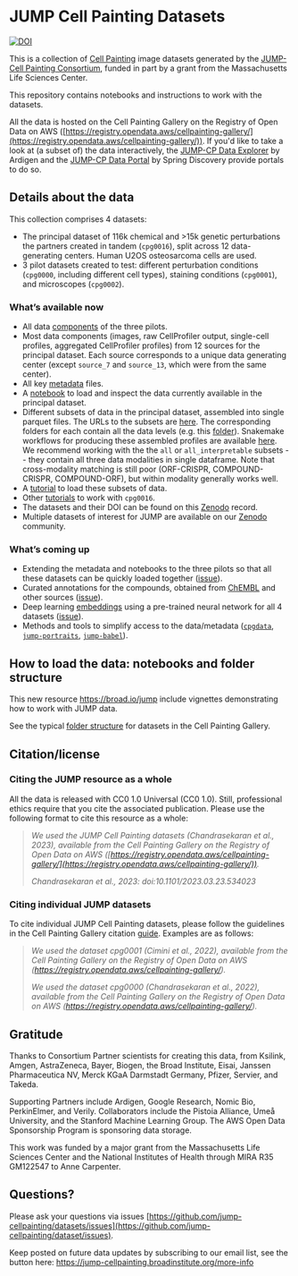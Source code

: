 # JUMP Cell Painting Datasets

[![DOI](https://zenodo.org/badge/552371375.svg)](https://zenodo.org/badge/latestdoi/552371375)

This is a collection of [Cell Painting](https://jump-cellpainting.broadinstitute.org/cell-painting) image datasets generated by the [JUMP-Cell Painting Consortium](https://jump-cellpainting.broadinstitute.org/), funded in part by a grant from the Massachusetts Life Sciences Center.

This repository contains notebooks and instructions to work with the datasets.

All the data is hosted on the Cell Painting Gallery on the Registry of Open Data on AWS ([https://registry.opendata.aws/cellpainting-gallery/](https://registry.opendata.aws/cellpainting-gallery/)). If you'd like to take a look at (a subset of) the data interactively, the [JUMP-CP Data Explorer](https://phenaid.ardigen.com/jumpcpexplorer/) by Ardigen and the [JUMP-CP Data Portal](https://www.springdiscovery.com/jump-cp) by Spring Discovery provide portals to do so.

## Details about the data

This collection comprises 4 datasets:

- The principal dataset of 116k chemical and >15k genetic perturbations the partners created in tandem (`cpg0016`), split across 12 data-generating centers. Human U2OS osteosarcoma cells are used.
- 3 pilot datasets created to test: different perturbation conditions (`cpg0000`, including different cell types), staining conditions (`cpg0001`), and microscopes (`cpg0002`).

### What’s available now

- All data [components](https://github.com/broadinstitute/cellpainting-gallery/blob/main/documentation/data_structure.md) of the three pilots.
- Most data components (images, raw CellProfiler output, single-cell profiles, aggregated CellProfiler profiles) from 12 sources for the principal dataset. Each source corresponds to a unique data generating center (except `source_7` and `source_13`, which were from the same center).
- All key [metadata](metadata/README.md) files.
- A [notebook](https://github.com/jump-cellpainting/datasets/blob/main/sample_notebook.ipynb) to load and inspect the data currently available in the principal dataset.
- Different subsets of data in the principal dataset, assembled into single parquet files. The URLs to the subsets are [here](https://github.com/jump-cellpainting/datasets/blob/main/manifests/profile_index.csv). The corresponding folders for each contain all the data levels (e.g. this [folder](https://cellpainting-gallery.s3.amazonaws.com/index.html#cpg0016-jump-assembled/source_all/workspace/profiles/jump-profiling-recipe_2024_a917fa7/ORF/profiles_wellpos_cc_var_mad_outlier_featselect_sphering_harmony/)). Snakemake workflows for producing these assembled profiles are available [here](https://github.com/broadinstitute/jump-profiling-recipe/releases/tag/v0.1.0). We recommend working with the the `all` or `all_interpretable` subsets -- they contain all three data modalities in single dataframe. Note that cross-modality matching is still poor (ORF-CRISPR, COMPOUND-CRISPR, COMPOUND-ORF), but within modality generally works well. 
- A [tutorial](https://broadinstitute.github.io/2023_12_JUMP_data_only_vignettes/howto/1_retrieve_profiles.html) to load these subsets of data.
- Other [tutorials](https://broad.io/jump) to work with `cpg0016`.
- The datasets and their DOI can be found on this [Zenodo](https://zenodo.org/records/13892001/latest) record.
- Multiple datasets of interest for JUMP are available on our [Zenodo](https://zenodo.org/communities/broad-imaging/records?q=&l=list&p=1&s=10&sort=newest) community.

### What’s coming up

- Extending the metadata and notebooks to the three pilots so that all these datasets can be quickly loaded together ([issue](https://github.com/jump-cellpainting/datasets-private/issues/93)).
- Curated annotations for the compounds, obtained from [ChEMBL](https://www.ebi.ac.uk/chembl/) and other sources ([issue](https://github.com/jump-cellpainting/datasets-private/issues/78)).
- Deep learning [embeddings](https://tfhub.dev/google/imagenet/efficientnet_v2_imagenet1k_s/feature_vector/2) using a pre-trained neural network for all 4 datasets ([issue](https://github.com/jump-cellpainting/datasets-private/issues/50)).
- Methods and tools to simplify access to the data/metadata ([`cpgdata`](https://github.com/broadinstitute/cpg/tree/main/cpgdata), [`jump-portraits`](https://github.com/broadinstitute/monorepo/tree/main/libs/jump_portrait), [`jump-babel`](https://github.com/broadinstitute/monorepo/tree/main/libs/jump_babel)).

## How to load the data: notebooks and folder structure

This new resource <https://broad.io/jump> include vignettes demonstrating how to work with JUMP data.

See the typical [folder structure](https://github.com/broadinstitute/cellpainting-gallery/blob/main/documentation/data_structure.md) for datasets in the Cell Painting Gallery.

## Citation/license

### Citing the JUMP resource as a whole

All the data is released with CC0 1.0 Universal (CC0 1.0).
Still, professional ethics require that you cite the associated publication.
Please use the following format to cite this resource as a whole:

> _We used the JUMP Cell Painting datasets (Chandrasekaran et al., 2023), available from the Cell Painting Gallery on the Registry of Open Data on AWS ([https://registry.opendata.aws/cellpainting-gallery/](https://registry.opendata.aws/cellpainting-gallery/))._
>
> _Chandrasekaran et al., 2023: doi:10.1101/2023.03.23.534023_

### Citing individual JUMP datasets

To cite individual JUMP Cell Painting datasets, please follow the guidelines in the Cell Painting Gallery citation [guide](https://github.com/broadinstitute/cellpainting-gallery/#citationlicense).
Examples are as follows:

> _We used the dataset cpg0001 (Cimini et al., 2022), available from the Cell Painting Gallery on the Registry of Open Data on AWS (<https://registry.opendata.aws/cellpainting-gallery/>)._
>
> _We used the dataset cpg0000 (Chandrasekaran et al., 2022), available from the Cell Painting Gallery on the Registry of Open Data on AWS (<https://registry.opendata.aws/cellpainting-gallery/>)._

## Gratitude

Thanks to Consortium Partner scientists for creating this data, from Ksilink, Amgen, AstraZeneca, Bayer, Biogen, the Broad Institute, Eisai, Janssen Pharmaceutica NV, Merck KGaA Darmstadt Germany, Pfizer, Servier, and Takeda.

Supporting Partners include Ardigen, Google Research, Nomic Bio, PerkinElmer, and Verily. Collaborators include the Pistoia Alliance, Umeå University, and the Stanford Machine Learning Group. The AWS Open Data Sponsorship Program is sponsoring data storage.

This work was funded by a major grant from the Massachusetts Life Sciences Center and the National Institutes of Health through MIRA R35 GM122547 to Anne Carpenter.

## Questions?

Please ask your questions via issues [https://github.com/jump-cellpainting/datasets/issues](https://github.com/jump-cellpainting/dataset/issues).

Keep posted on future data updates by subscribing to our email list, see the button here: <https://jump-cellpainting.broadinstitute.org/more-info>
